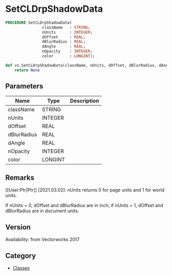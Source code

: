 # SetCLDrpShadowData

```pascal
PROCEDURE SetCLDrpShadowData(
				className   : STRING;
				nUnits      : INTEGER;
				dOffset     : REAL;
				dBlurRadius : REAL;
				dAngle      : REAL;
				nOpacity    : INTEGER;
				color       : LONGINT);
```

```python
def vs.SetCLDrpShadowData(className, nUnits, dOffset, dBlurRadius, dAngle, nOpacity, color):
    return None
```

## Parameters
|Name|Type|Description|
|---|---|---|
|className|STRING|   |
|nUnits|INTEGER|   |
|dOffset|REAL|   |
|dBlurRadius|REAL|   |
|dAngle|REAL|   |
|nOpacity|INTEGER|   |
|color|LONGINT|   |

## Remarks
[[User:Ptr|Ptr]] [2021.03.02]:
nUnits returns 0 for page units and 1 for world units.

If nUnits = 0, dOffset and dBlurRadius are in inch, if nUnits = 1, dOffset and dBlurRadius are in document units.

## Version
Availability: from Vectorworks 2017

## Category
* [Classes](../Categories/Classes.md)
